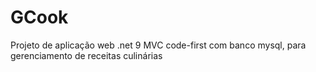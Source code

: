 # GCook
Projeto de aplicação web .net 9 MVC code-first com banco mysql, para gerenciamento de receitas culinárias
